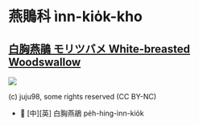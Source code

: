 # 燕鵙科 ìnn-kio̍k-kho

## [白胸燕鵑 モリツバメ White-breasted Woodswallow](https://ebird.org/species/whbwoo4)

![](https://inaturalist-open-data.s3.amazonaws.com/photos/187809631/medium.jpeg)

(c) juju98, some rights reserved (CC BY-NC)

- 🎯 [中][英] 白胸燕鵑 pe̍h-hing-ìnn-kio̍k
